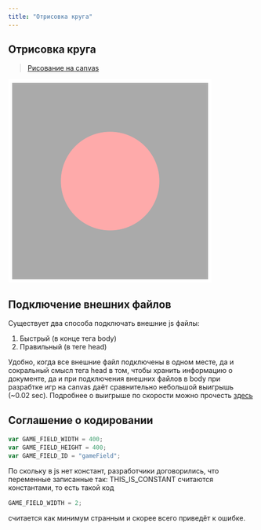 ```yaml
---
title: "Отрисовка круга"
---
```


## Отрисовка круга
> [Рисование на canvas](https://habrahabr.ru/post/111308/)

![Скриншот](img\web-packman\web_packman-screenshot-1.png)

## Подключение внешних файлов

Существует два способа подключать внешние js файлы:
 1. Быстрый (в конце тега body)
 2. Правильный (в теге head)

Удобно, когда все внешние файл подключены в одном месте, да и сокральный смысл тега head в том, чтобы хранить информацию о документе, да и при подключения внешних файлов в body при разрабтке игр на canvas даёт сравнительно небольшой выигрышь (~0.02 sec). Подробнее о выигрыше по скорости можно прочесть [здесь](http://taligarsiel.com/Projects/howbrowserswork1.htm)

## Соглашение о кодировании
```js
var GAME_FIELD_WIDTH = 400;
var GAME_FIELD_HEIGHT = 400;
var GAME_FIELD_ID = "gameField";
```

По скольку в js нет констант, разработчики договорились, что переменные записанные так: THIS_IS_CONSTANT считаются константами, то есть такой код

```js
GAME_FIELD_WIDTH = 2;
```

считается как минимум странным и скорее всего приведёт к ошибке.
